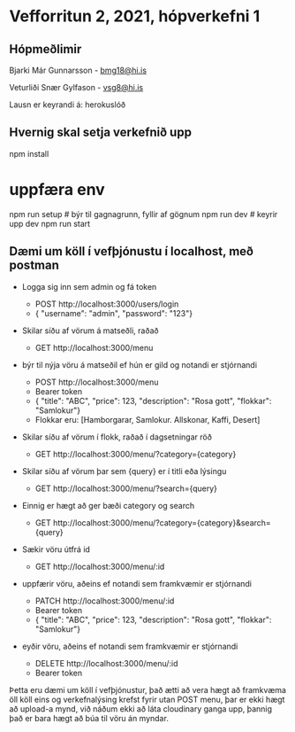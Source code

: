 # Vefforritun 2, 2021, hópverkefni 1

## Hópmeðlimir

Bjarki Már Gunnarsson - bmg18@hi.is

Veturliði Snær Gylfason - vsg8@hi.is

Lausn er keyrandi á:
herokuslóð

## Hvernig skal setja verkefnið upp

npm install
 # uppfæra env
npm run setup # býr til gagnagrunn, fyllir af gögnum
npm run dev # keyrir upp dev
npm run start

## Dæmi um köll í vefþjónustu í localhost, með postman

* Logga sig inn sem admin og fá token
    * POST http://localhost:3000/users/login
    * { "username": "admin", "password": "123"}

* Skilar síðu af vörum á matseðli, raðað  
    * GET http://localhost:3000/menu

* býr til nýja vöru á matseðil ef hún er gild og notandi er stjórnandi
    * POST http://localhost:3000/menu
    * Bearer token
    * { "title": "ABC", "price": 123, "description": "Rosa gott", "flokkar": "Samlokur"}
    * Flokkar eru: [Hamborgarar, Samlokur. Allskonar, Kaffi, Desert]

* Skilar síðu af vörum í flokk, raðað í dagsetningar röð
    * GET http://localhost:3000/menu/?category={category}

* Skilar síðu af vörum þar sem {query} er í titli eða lýsingu
    * GET http://localhost:3000/menu/?search={query}

* Einnig er hægt að ger bæði category og search
    * GET http://localhost:3000/menu/?category={category}&search={query}

* Sækir vöru útfrá id
    * GET http://localhost:3000/menu/:id

* uppfærir vöru, aðeins ef notandi sem framkvæmir er stjórnandi
    * PATCH http://localhost:3000/menu/:id
    * Bearer token
    * { "title": "ABC", "price": 123, "description": "Rosa gott", "flokkar": "Samlokur"}

* eyðir vöru, aðeins ef notandi sem framkvæmir er stjórnandi
    * DELETE http://localhost:3000/menu/:id
    * Bearer token

Þetta eru dæmi um köll í vefþjónustur, það ætti að vera hægt að framkvæma öll köll eins og verkefnalýsing krefst
fyrir utan POST menu, þar er ekki hægt að upload-a mynd, við náðum ekki að láta cloudinary ganga upp, þannig það er
bara hægt að búa til vöru án myndar.


